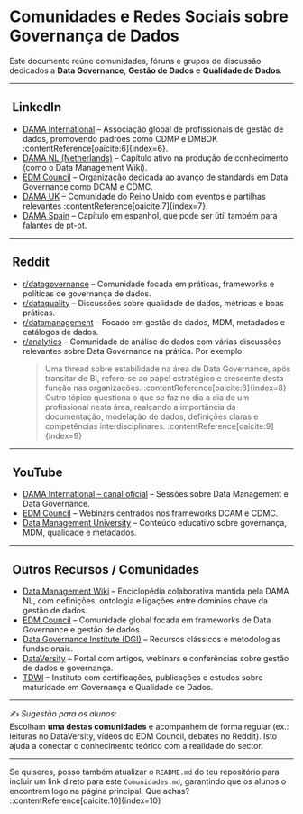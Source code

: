 # ​ Comunidades e Redes Sociais sobre Governança de Dados

Este documento reúne comunidades, fóruns e grupos de discussão dedicados a **Data Governance**, **Gestão de Dados** e **Qualidade de Dados**.

---

## ​ LinkedIn
- [DAMA International](https://www.linkedin.com/company/dama-international/) – Associação global de profissionais de gestão de dados, promovendo padrões como CDMP e DMBOK :contentReference[oaicite:6]{index=6}.  
- [DAMA NL (Netherlands)](https://www.linkedin.com/company/dama-nl/) – Capítulo ativo na produção de conhecimento (como o Data Management Wiki).  
- [EDM Council](https://www.linkedin.com/company/edmcouncil/) – Organização dedicada ao avanço de standards em Data Governance como DCAM e CDMC.  
- [DAMA UK](https://www.linkedin.com/company/dama-uk-ltd) – Comunidade do Reino Unido com eventos e partilhas relevantes :contentReference[oaicite:7]{index=7}.  
- [DAMA Spain](https://www.linkedin.com/company/dama-spain/) – Capítulo em espanhol, que pode ser útil também para falantes de pt-pt.

---

## ​ Reddit
- [r/datagovernance](https://www.reddit.com/r/datagovernance/) – Comunidade focada em práticas, frameworks e políticas de governança de dados.  
- [r/dataquality](https://www.reddit.com/r/dataquality/) – Discussões sobre qualidade de dados, métricas e boas práticas.  
- [r/datamanagement](https://www.reddit.com/r/datamanagement/) – Focado em gestão de dados, MDM, metadados e catálogos de dados.  
- [r/analytics](https://www.reddit.com/r/analytics/) – Comunidade de análise de dados com várias discussões relevantes sobre Data Governance na prática. Por exemplo:
  > Uma thread sobre estabilidade na área de Data Governance, após transitar de BI, refere-se ao papel estratégico e crescente desta função nas organizações. :contentReference[oaicite:8]{index=8}  
  > Outro tópico questiona o que se faz no dia a dia de um profissional nesta área, realçando a importância da documentação, modelação de dados, definições claras e competências interdisciplinares. :contentReference[oaicite:9]{index=9}  

---

## ​​ YouTube
- [DAMA International – canal oficial](https://www.youtube.com/@DAMAInternational) – Sessões sobre Data Management e Data Governance.  
- [EDM Council](https://www.youtube.com/@EDMCouncil) – Webinars centrados nos frameworks DCAM e CDMC.  
- [Data Management University](https://www.youtube.com/@DataManagementUniversity) – Conteúdo educativo sobre governança, MDM, qualidade e metadados.

---

## ​ Outros Recursos / Comunidades
- [Data Management Wiki](https://datamanagement.wiki/start) – Enciclopédia colaborativa mantida pela DAMA NL, com definições, ontologia e ligações entre domínios chave da gestão de dados.  
- [EDM Council](https://edmcouncil.org/) – Comunidade global focada em frameworks de Data Governance e gestão de dados.  
- [Data Governance Institute (DGI)](http://www.datagovernance.com/) – Recursos clássicos e metodologias fundacionais.  
- [DataVersity](https://www.dataversity.net/) – Portal com artigos, webinars e conferências sobre gestão de dados e governança.  
- [TDWI](https://tdwi.org/) – Instituto com certificações, publicações e estudos sobre maturidade em Governança e Qualidade de Dados.

---

✍️ *Sugestão para os alunos:*  
Escolham **uma destas comunidades** e acompanhem de forma regular (ex.: leituras no DataVersity, vídeos do EDM Council, debates no Reddit). Isto ajuda a conectar o conhecimento teórico com a realidade do sector.

---

Se quiseres, posso também atualizar o `README.md` do teu repositório para incluir um link direto para este `Comunidades.md`, garantindo que os alunos o encontrem logo na página principal. Que achas?
::contentReference[oaicite:10]{index=10}
